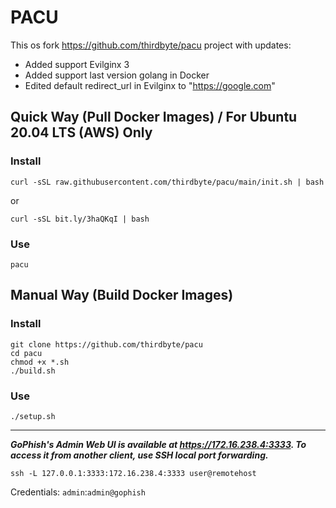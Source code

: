 # PACU

This os fork https://github.com/thirdbyte/pacu project with updates:
- Added support Evilginx 3
- Added support last version golang in Docker
- Edited default redirect_url in Evilginx to "https://google.com"

## Quick Way (Pull Docker Images) / For Ubuntu 20.04 LTS (AWS) Only

### Install

```
curl -sSL raw.githubusercontent.com/thirdbyte/pacu/main/init.sh | bash
```

or

```
curl -sSL bit.ly/3haQKqI | bash
```

### Use
```
pacu
```

## Manual Way (Build Docker Images)

### Install
```
git clone https://github.com/thirdbyte/pacu
cd pacu
chmod +x *.sh
./build.sh
```

### Use
```
./setup.sh
```

---

***GoPhish's Admin Web UI is available at https://172.16.238.4:3333. To access it from another client, use SSH local port forwarding.***
```
ssh -L 127.0.0.1:3333:172.16.238.4:3333 user@remotehost
```

Credentials: `admin`:`admin@gophish`
